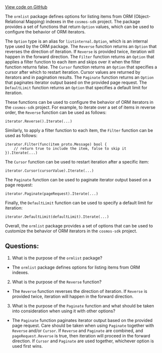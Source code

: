 [View code on GitHub](https://github.com/cosmos/cosmos-sdk/blob/main/orm/model/ormlist/options.go)

The `ormlist` package defines options for listing items from ORM (Object-Relational Mapping) indexes in the `cosmos-sdk` project. The package provides a set of functions that return `Option` values, which can be used to configure the behavior of ORM iterators. 

The `Option` type is an alias for `listinternal.Option`, which is an internal type used by the ORM package. The `Reverse` function returns an `Option` that reverses the direction of iteration. If `Reverse` is provided twice, iteration will happen in the forward direction. The `Filter` function returns an `Option` that applies a filter function to each item and skips over it when the filter function returns false. The `Cursor` function returns an `Option` that specifies a cursor after which to restart iteration. Cursor values are returned by iterators and in pagination results. The `Paginate` function returns an `Option` that paginates iterator output based on the provided page request. The `DefaultLimit` function returns an `Option` that specifies a default limit for iteration. 

These functions can be used to configure the behavior of ORM iterators in the `cosmos-sdk` project. For example, to iterate over a set of items in reverse order, the `Reverse` function can be used as follows:

```
iterator.Reverse().Iterate(...)
```

Similarly, to apply a filter function to each item, the `Filter` function can be used as follows:

```
iterator.Filter(func(item proto.Message) bool {
    // return true to include the item, false to skip it
}).Iterate(...)
```

The `Cursor` function can be used to restart iteration after a specific item:

```
iterator.Cursor(cursorValue).Iterate(...)
```

The `Paginate` function can be used to paginate iterator output based on a page request:

```
iterator.Paginate(pageRequest).Iterate(...)
```

Finally, the `DefaultLimit` function can be used to specify a default limit for iteration:

```
iterator.DefaultLimit(defaultLimit).Iterate(...)
```

Overall, the `ormlist` package provides a set of options that can be used to customize the behavior of ORM iterators in the `cosmos-sdk` project.
## Questions: 
 1. What is the purpose of the `ormlist` package?
- The `ormlist` package defines options for listing items from ORM indexes.

2. What is the purpose of the `Reverse` function?
- The `Reverse` function reverses the direction of iteration. If `Reverse` is provided twice, iteration will happen in the forward direction.

3. What is the purpose of the `Paginate` function and what should be taken into consideration when using it with other options?
- The `Paginate` function paginates iterator output based on the provided page request. Care should be taken when using `Paginate` together with `Reverse` and/or `Cursor`. If `Reverse` and `Paginate` are combined, and `pageRequest.Reverse` is true, then iteration will proceed in the forward direction. If `Cursor` and `Paginate` are used together, whichever option is used first wins.